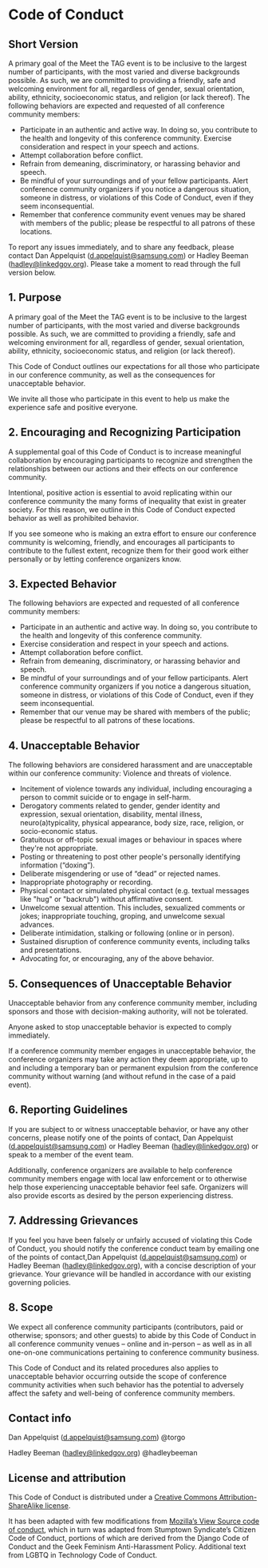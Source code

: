 # Code of Conduct

## Short Version

A primary goal of the Meet the TAG event is to be inclusive to the largest number of participants, with the most varied and diverse backgrounds possible. As such, we are committed to providing a friendly, safe and welcoming environment for all, regardless of gender, sexual orientation, ability, ethnicity, socioeconomic status, and religion (or lack thereof).
The following behaviors are expected and requested of all conference community members:

* Participate in an authentic and active way. In doing so, you contribute to the health and longevity of this conference community.
Exercise consideration and respect in your speech and actions.
* Attempt collaboration before conflict.
* Refrain from demeaning, discriminatory, or harassing behavior and speech.
* Be mindful of your surroundings and of your fellow participants. Alert conference community organizers if you notice a dangerous situation, someone in distress, or violations of this Code of Conduct, even if they seem inconsequential.
* Remember that conference community event venues may be shared with members of the public; please be respectful to all patrons of these locations.

To report any issues immediately, and to share any feedback, please contact Dan Appelquist (d.appelquist@samsung.com) or Hadley Beeman (hadley@linkedgov.org). Please take a moment to read through the full version below.

## 1. Purpose

A primary goal of the Meet the TAG event is to be inclusive to the largest number of participants, with the most varied and diverse backgrounds possible. As such, we are committed to providing a friendly, safe and welcoming environment for all, regardless of gender, sexual orientation, ability, ethnicity, socioeconomic status, and religion (or lack thereof).

This Code of Conduct outlines our expectations for all those who participate in our conference community, as well as the consequences for unacceptable behavior.

We invite all those who participate in this event  to help us make the experience safe and positive everyone.

## 2. Encouraging and Recognizing Participation

A supplemental goal of this Code of Conduct is to increase meaningful collaboration by encouraging participants to recognize and strengthen the relationships between our actions and their effects on our conference community.

Intentional, positive action is essential to avoid replicating within our conference community the many forms of inequality that exist in greater society. For this reason, we outline in this Code of Conduct expected behavior as well as prohibited behavior.

If you see someone who is making an extra effort to ensure our conference community is welcoming, friendly, and encourages all participants to contribute to the fullest extent, recognize them for their good work either personally or by letting conference organizers know.

## 3. Expected Behavior

The following behaviors are expected and requested of all conference community members:

* Participate in an authentic and active way. In doing so, you contribute to the health and longevity of this conference community.
* Exercise consideration and respect in your speech and actions.
* Attempt collaboration before conflict.
* Refrain from demeaning, discriminatory, or harassing behavior and speech.
* Be mindful of your surroundings and of your fellow participants. Alert conference community organizers if you notice a dangerous situation, someone in distress, or violations of this Code of Conduct, even if they seem inconsequential.
* Remember that our venue may be shared with members of the public; please be respectful to all patrons of these locations.

## 4. Unacceptable Behavior

The following behaviors are considered harassment and are unacceptable within our conference community:
Violence and threats of violence.

* Incitement of violence towards any individual, including encouraging a person to commit suicide or to engage in self-harm.
* Derogatory comments related to gender, gender identity and expression, sexual orientation, disability, mental illness, neuro(a)typicality, physical appearance, body size, race, religion, or socio-economic status.
* Gratuitous or off-topic sexual images or behaviour in spaces where they're not appropriate.
* Posting or threatening to post other people's personally identifying information (“doxing”).
* Deliberate misgendering or use of “dead” or rejected names.
* Inappropriate photography or recording.
* Physical contact or simulated physical contact (e.g. textual messages like "hug" or "backrub") without affirmative consent.
* Unwelcome sexual attention. This includes, sexualized comments or jokes; inappropriate touching, groping, and unwelcome sexual advances.
* Deliberate intimidation, stalking or following (online or in person).
* Sustained disruption of conference community events, including talks and presentations.
* Advocating for, or encouraging, any of the above behavior.

## 5. Consequences of Unacceptable Behavior

Unacceptable behavior from any conference community member, including sponsors and those with decision-making authority, will not be tolerated.

Anyone asked to stop unacceptable behavior is expected to comply immediately.

If a conference community member engages in unacceptable behavior, the conference organizers may take any action they deem appropriate, up to and including a temporary ban or permanent expulsion from the conference community without warning (and without refund in the case of a paid event).

## 6. Reporting Guidelines

If you are subject to or witness unacceptable behavior, or have any other concerns, please notify one of the points of contact, Dan Appelquist (d.appelquist@samsung.com) or Hadley Beeman (hadley@linkedgov.org) or speak to a member of the event team.

Additionally, conference organizers are available to help conference community members engage with local law enforcement or to otherwise help those experiencing unacceptable behavior feel safe. Organizers will also provide escorts as desired by the person experiencing distress.

## 7. Addressing Grievances

If you feel you have been falsely or unfairly accused of violating this Code of Conduct, you should notify the conference conduct team by emailing one of the points of contact,Dan Appelquist (d.appelquist@samsung.com) or Hadley Beeman (hadley@linkedgov.org), with a concise description of your grievance. Your grievance will be handled in accordance with our existing governing policies.

## 8. Scope

We expect all conference community participants (contributors, paid or otherwise; sponsors; and other guests) to abide by this Code of Conduct in all conference community venues – online and in-person – as well as in all one-on-one communications pertaining to conference community business.

This Code of Conduct and its related procedures also applies to unacceptable behavior occurring outside the scope of conference community activities when such behavior has the potential to adversely affect the safety and well-being of conference community members.

## Contact info

Dan Appelquist (d.appelquist@samsung.com) @torgo

Hadley Beeman (hadley@linkedgov.org) @hadleybeeman

## License and attribution

This Code of Conduct is distributed under a [Creative Commons Attribution-ShareAlike license](http://creativecommons.org/licenses/by-sa/3.0/).

It has been adapted with few modifications from [Mozilla’s View Source code of conduct](https://viewsourceconf.org/code-of-conduct/), which in turn was adapted from Stumptown Syndicate’s Citizen Code of Conduct, portions of which are derived from the Django Code of Conduct and the Geek Feminism Anti-Harassment Policy. Additional text from LGBTQ in Technology Code of Conduct.

